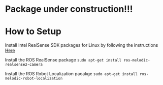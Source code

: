 
# Package under construction!!!

# How to Setup

Install Intel RealSense SDK packages for Linux by following the instructions
[Here](https://github.com/IntelRealSense/librealsense/blob/master/doc/distribution_linux.md)

Install the ROS RealSense package
`sudo apt-get install ros-melodic-realsense2-camera`

Install the ROS Robot Localization pacakge
`sudo apt-get install ros-melodic-robot-localization`


